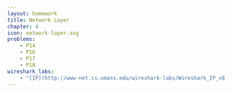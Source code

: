 ```yaml
---
layout: homework
title: Network Layer
chapter: 4
icon: network-layer.svg
problems:
    - P14
    - P16
    - P17
    - P18
wireshark_labs:
    - "[IP](http://www-net.cs.umass.edu/wireshark-labs/Wireshark_IP_v8.0.pdf){:target=\"_blank\"}"
---
```


